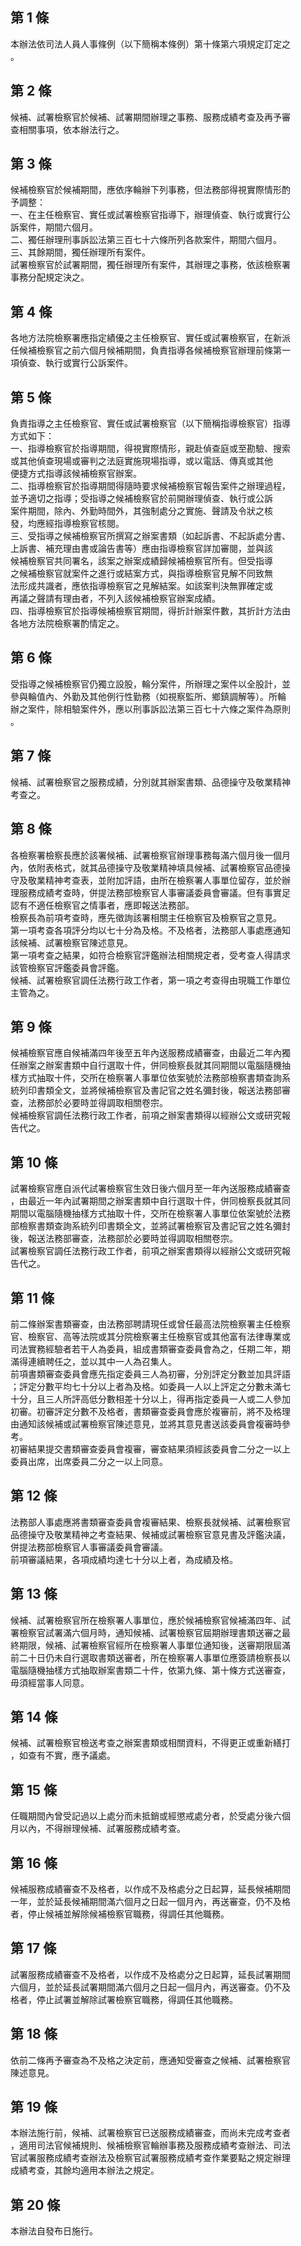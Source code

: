 第 1 條
-------
本辦法依司法人員人事條例（以下簡稱本條例）第十條第六項規定訂定之  
。

第 2 條
-------
候補、試署檢察官於候補、試署期間辦理之事務、服務成績考查及再予審  
查相關事項，依本辦法行之。

第 3 條
-------
候補檢察官於候補期間，應依序輪辦下列事務，但法務部得視實際情形酌  
予調整：  
一、在主任檢察官、實任或試署檢察官指導下，辦理偵查、執行或實行公  
    訴案件，期間六個月。  
二、獨任辦理刑事訴訟法第三百七十六條所列各款案件，期間六個月。  
三、其餘期間，獨任辦理所有案件。  
試署檢察官於試署期間，獨任辦理所有案件，其辦理之事務，依該檢察署  
事務分配規定決之。

第 4 條
-------
各地方法院檢察署應指定績優之主任檢察官、實任或試署檢察官，在新派  
任候補檢察官之前六個月候補期間，負責指導各候補檢察官辦理前條第一  
項偵查、執行或實行公訴案件。

第 5 條
-------
負責指導之主任檢察官、實任或試署檢察官（以下簡稱指導檢察官）指導  
方式如下：  
一、指導檢察官於指導期間，得視實際情形，親赴偵查庭或至勘驗、搜索  
    或其他偵查現場或審判之法庭實施現場指導，或以電話、傳真或其他  
    便捷方式指導該候補檢察官辦案。  
二、指導檢察官於指導期間得隨時要求候補檢察官報告案件之辦理過程，  
    並予適切之指導；受指導之候補檢察官於前開辦理偵查、執行或公訴  
    案件期間，除內、外勤時間外，其強制處分之實施、聲請及令狀之核  
    發，均應經指導檢察官核閱。  
三、受指導之候補檢察官所撰寫之辦案書類（如起訴書、不起訴處分書、  
    上訴書、補充理由書或論告書等）應由指導檢察官詳加審閱，並與該  
    候補檢察官共同署名，該案之辦案成績歸候補檢察官所有。但受指導  
    之候補檢察官就案件之進行或結案方式，與指導檢察官見解不同致無  
    法形成共識者，應依指導檢察官之見解結案。如該案判決無罪確定或  
    再議之聲請有理由者，不列入該候補檢察官辦案成績。  
四、指導檢察官於指導候補檢察官期間，得折計辦案件數，其折計方法由  
    各地方法院檢察署酌情定之。

第 6 條
-------
受指導之候補檢察官仍獨立設股，輪分案件，所辦理之案件以全股計，並  
參與輪值內、外勤及其他例行性勤務（如視察監所、鄉鎮調解等）。所輪  
辦之案件，除相驗案件外，應以刑事訴訟法第三百七十六條之案件為原則  
。

第 7 條
-------
候補、試署檢察官之服務成績，分別就其辦案書類、品德操守及敬業精神  
考查之。

第 8 條
-------
各檢察署檢察長應於該署候補、試署檢察官辦理事務每滿六個月後一個月  
內，依附表格式，就其品德操守及敬業精神填具候補、試署檢察官品德操  
守及敬業精神考查表，並附加評語，由所在檢察署人事單位留存，並於辦  
理服務成績考查時，併提法務部檢察官人事審議委員會審議。但有事實足  
認有不適任檢察官之情事者，應即報送法務部。  
檢察長為前項考查時，應先徵詢該署相關主任檢察官及檢察官之意見。  
第一項考查各項評分均以七十分為及格。不及格者，法務部人事處應通知  
該候補、試署檢察官陳述意見。  
第一項考查之結果，如符合檢察官評鑑辦法相關規定者，受考查人得請求  
該管檢察官評鑑委員會評鑑。  
候補、試署檢察官調任法務行政工作者，第一項之考查得由現職工作單位  
主管為之。

第 9 條
-------
候補檢察官應自候補滿四年後至五年內送服務成績審查，由最近二年內獨  
任辦案之辦案書類中自行選取十件，併同檢察長就其同期間以電腦隨機抽  
樣方式抽取十件，交所在檢察署人事單位依案號於法務部檢察書類查詢系  
統列印書類全文，並將候補檢察官及書記官之姓名彌封後，報送法務部審  
查，法務部於必要時並得調取相關卷宗。  
候補檢察官調任法務行政工作者，前項之辦案書類得以經辦公文或研究報  
告代之。

第 10 條
--------
試署檢察官應自派代試署檢察官生效日後六個月至一年內送服務成績審查  
，由最近一年內試署期間之辦案書類中自行選取十件，併同檢察長就其同  
期間以電腦隨機抽樣方式抽取十件，交所在檢察署人事單位依案號於法務  
部檢察書類查詢系統列印書類全文，並將試署檢察官及書記官之姓名彌封  
後，報送法務部審查，法務部於必要時並得調取相關卷宗。  
試署檢察官調任法務行政工作者，前項之辦案書類得以經辦公文或研究報  
告代之。

第 11 條
--------
前二條辦案書類審查，由法務部聘請現任或曾任最高法院檢察署主任檢察  
官、檢察官、高等法院或其分院檢察署主任檢察官或其他富有法律專業或  
司法實務經驗者若干人為委員，組成書類審查委員會為之，任期二年，期  
滿得連續聘任之，並以其中一人為召集人。  
前項書類審查委員會應先指定委員三人為初審，分別評定分數並加具評語  
；評定分數平均七十分以上者為及格。如委員一人以上評定之分數未滿七  
十分，且三人所評高低分數相差十分以上，得再指定委員一人或二人參加  
初審。初審評定分數不及格者，書類審查委員會應於複審前，將不及格理  
由通知該候補或試署檢察官陳述意見，並將其意見書送該委員會複審時參  
考。  
初審結果提交書類審查委員會複審，審查結果須經該委員會二分之一以上  
委員出席，出席委員二分之一以上同意。

第 12 條
--------
法務部人事處應將書類審查委員會複審結果、檢察長就候補、試署檢察官  
品德操守及敬業精神之考查結果、候補或試署檢察官意見書及評鑑決議，  
併提法務部檢察官人事審議委員會審議。  
前項審議結果，各項成績均達七十分以上者，為成績及格。

第 13 條
--------
候補、試署檢察官所在檢察署人事單位，應於候補檢察官候補滿四年、試  
署檢察官試署滿六個月時，通知候補、試署檢察官屆期辦理書類送審之最  
終期限，候補、試署檢察官經所在檢察署人事單位通知後，送審期限屆滿  
前二十日仍未自行選取書類送審者，所在檢察署人事單位應簽請檢察長以  
電腦隨機抽樣方式抽取辦案書類二十件，依第九條、第十條方式送審查，  
毋須經當事人同意。

第 14 條
--------
候補、試署檢察官檢送考查之辦案書類或相關資料，不得更正或重新繕打  
，如查有不實，應予議處。

第 15 條
--------
任職期間內曾受記過以上處分而未抵銷或經懲戒處分者，於受處分後六個  
月以內，不得辦理候補、試署服務成績考查。

第 16 條
--------
候補服務成績審查不及格者，以作成不及格處分之日起算，延長候補期間  
一年，並於延長候補期間滿六個月之日起一個月內，再送審查，仍不及格  
者，停止候補並解除候補檢察官職務，得調任其他職務。

第 17 條
--------
試署服務成績審查不及格者，以作成不及格處分之日起算，延長試署期間  
六個月，並於延長試署期間滿六個月之日起一個月內，再送審查。仍不及  
格者，停止試署並解除試署檢察官職務，得調任其他職務。

第 18 條
--------
依前二條再予審查為不及格之決定前，應通知受審查之候補、試署檢察官  
陳述意見。

第 19 條
--------
本辦法施行前，候補、試署檢察官已送服務成績審查，而尚未完成考查者  
，適用司法官候補規則、候補檢察官輪辦事務及服務成績考查辦法、司法  
官試署服務成績考查辦法及檢察官試署服務成績考查作業要點之規定辦理  
成績考查，其餘均適用本辦法之規定。

第 20 條
--------
本辦法自發布日施行。

